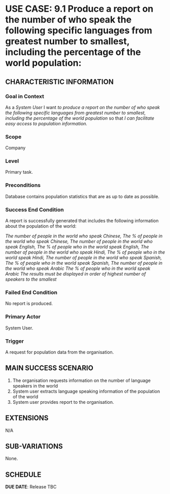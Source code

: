 # USE CASE: 9.1 Produce a report on the number of who speak the following specific languages from greatest number to smallest, including the percentage of the world population:

## CHARACTERISTIC INFORMATION

### Goal in Context

As a *System User* I want *to produce a report on the number of who speak the following specific languages from greatest number to smallest, including the percentage of the world population* so that *I can facilitate easy access to population information.*

### Scope

Company

### Level

Primary task.

### Preconditions

Database contains population statistics that are as up to date as possible.

### Success End Condition

A report is successfully generated that includes the following information about the population of the world:


*The number of people in the world who speak Chinese,*
*The % of people in the world who speak Chinese,*
*The number of people in the world who speak English,*
*The % of people who in the world speak English,*
*The number of people in the world who speak Hindi,*
*The % of people who in the world speak Hindi,*
*The number of people in the world who speak Spanish,*
*The % of people who in the world speak Spanish,*
*The number of people in the world who speak Arabic*
*The % of people who in the world speak Arabic*
*The results must be displayed in order of highest number of speakers to the smallest*


### Failed End Condition

No report is produced.

### Primary Actor

System User.

### Trigger

A request for population data from the organisation.

## MAIN SUCCESS SCENARIO

1. The organisation requests information on the number of language speakers in the world
3. System user extracts language speaking information of the population of the world
4. System user provides report to the organisation.

## EXTENSIONS

N/A

## SUB-VARIATIONS

None. 

## SCHEDULE

**DUE DATE**: Release TBC